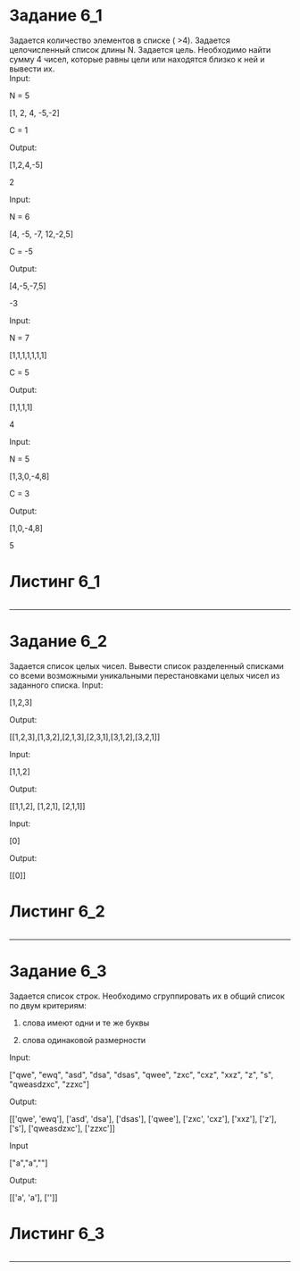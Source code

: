 # Задание 6_1
Задается количество элементов в списке ( >4). Задается целочисленный список длины N. Задается цель. Необходимо найти сумму 4 чисел, которые равны цели или находятся близко к ней и вывести их.  
Input:

N = 5

[1, 2, 4, -5,-2] 

C = 1

Output:

[1,2,4,-5]

2

Input:  

N = 6

[4, -5, -7, 12,-2,5]

C = -5

Output:

[4,-5,-7,5]

-3

Input:  

N = 7

[1,1,1,1,1,1,1]

C = 5

Output:

[1,1,1,1]

4

Input:  

N = 5

[1,3,0,-4,8]

C = 3

Output:

[1,0,-4,8]

5
# Листинг 6_1
```Py

```
________
# Задание 6_2
Задается список целых чисел. Вывести список разделенный списками со всеми возможными уникальными перестановками целых чисел из заданного списка.
Input:

[1,2,3]

Output:

[[1,2,3],[1,3,2],[2,1,3],[2,3,1],[3,1,2],[3,2,1]]

Input:

[1,1,2]

Output:

[[1,1,2], [1,2,1], [2,1,1]]

Input:

[0]

Output:

[[0]]

# Листинг 6_2
```Py

```
________
# Задание 6_3
Задается список строк.  Необходимо сгруппировать их в общий список по двум критериям:

1) слова имеют одни и те же буквы

2) слова одинаковой размерности

Input:

["qwe", "ewq", "asd", "dsa", "dsas", "qwee", "zxc", "cxz", "xxz", "z", "s", "qweasdzxc", "zzxc"]

Output:

[['qwe', 'ewq'], ['asd', 'dsa'], ['dsas'], ['qwee'], ['zxc', 'cxz'], ['xxz'], ['z'], ['s'], ['qweasdzxc'], ['zzxc']]

Input

["a","a",""]

Output:

[['a', 'a'], ['']]
# Листинг 6_3
```Py

```
________

